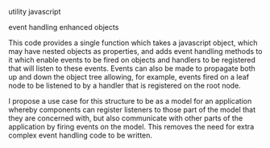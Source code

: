 utility javascript




event handling enhanced objects

This code provides a single function which takes a javascript object, which may have nested objects as properties, and adds event handling methods to it which
enable events to be fired on objects and handlers to be registered that will listen to these events. Events can also be made to propagate both up and down
the object tree allowing, for example, events fired on a leaf node to be listened to by a handler that is registered on the root node.

I propose a use case for this structure to be as a model for an application whereby components can register listeners to those part of the model that they are
concerned with, but also communicate with other parts of the application by firing events on the model. This removes the need
for extra complex event handling code to be written.